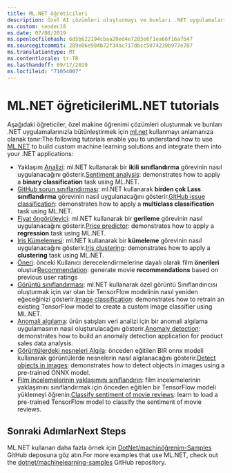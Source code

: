 ```yaml
---
title: ML.NET öğreticileri
description: Özel AI çözümleri oluşturmayı ve bunları .NET uygulamalarınız ile tümleştirmeyi öğrenmek için ML.NET öğreticilerini keşfedebilirsiniz.
ms.custom: seodec18
ms.date: 07/08/2019
ms.openlocfilehash: 6d5b622194cbaa20ed4e7283e6f1ea66f16a7b47
ms.sourcegitcommit: 289e06e904b72f34ac717dbcc5074239b977e707
ms.translationtype: MT
ms.contentlocale: tr-TR
ms.lasthandoff: 09/17/2019
ms.locfileid: "71054007"
---
```

# <a name="mlnet-tutorials"></a><span data-ttu-id="7a950-103">ML.NET öğreticileri</span><span class="sxs-lookup"><span data-stu-id="7a950-103">ML.NET tutorials</span></span> 

<span data-ttu-id="7a950-104">Aşağıdaki öğreticiler, özel makine öğrenimi çözümleri oluşturmak ve bunları .NET uygulamalarınızla bütünleştirmek için [ml.net](../index.yml) kullanmayı anlamanıza olanak tanır:</span><span class="sxs-lookup"><span data-stu-id="7a950-104">The following tutorials enable you to understand how to use [ML.NET](../index.yml) to build custom machine learning solutions and integrate them into your .NET applications:</span></span>

- <span data-ttu-id="7a950-105">Yaklaşım [Analizi](sentiment-analysis.md): ml.NET kullanarak bir **ikili sınıflandırma** görevinin nasıl uygulanacağını gösterir.</span><span class="sxs-lookup"><span data-stu-id="7a950-105">[Sentiment analysis](sentiment-analysis.md): demonstrates how to apply a **binary classification** task using ML.NET.</span></span>
- <span data-ttu-id="7a950-106">[GitHub sorun sınıflandırması](github-issue-classification.md): ml.NET kullanarak **birden çok Lass sınıflandırma** görevinin nasıl uygulanacağını gösterir.</span><span class="sxs-lookup"><span data-stu-id="7a950-106">[GitHub issue classification](github-issue-classification.md): demonstrates how to apply a **multiclass classification** task using ML.NET.</span></span>
- <span data-ttu-id="7a950-107">[Fiyat öngörüleyici](taxi-fare.md): ml.NET kullanarak bir **gerileme** görevinin nasıl uygulanacağını gösterir.</span><span class="sxs-lookup"><span data-stu-id="7a950-107">[Price predictor](taxi-fare.md): demonstrates how to apply a **regression** task using ML.NET.</span></span>
- <span data-ttu-id="7a950-108">[Iris Kümelemesi](iris-clustering.md): ml.NET kullanarak bir **kümeleme** görevinin nasıl uygulanacağını gösterir.</span><span class="sxs-lookup"><span data-stu-id="7a950-108">[Iris clustering](iris-clustering.md): demonstrates how to apply a **clustering** task using ML.NET.</span></span>
- <span data-ttu-id="7a950-109">[Öneri](movie-recommendation.md): önceki Kullanıcı derecelendirmelerine dayalı olarak film **önerileri** oluştur</span><span class="sxs-lookup"><span data-stu-id="7a950-109">[Recommendation](movie-recommendation.md): generate movie **recommendations** based on previous user ratings</span></span>
- <span data-ttu-id="7a950-110">[Görüntü sınıflandırması](image-classification.md): ml.NET kullanarak özel görüntü Sınıflandırıcısı oluşturmak için var olan bir TensorFlow modelinin nasıl yeniden eğeceğinizi gösterir.</span><span class="sxs-lookup"><span data-stu-id="7a950-110">[Image classification](image-classification.md): demonstrates how to retrain an existing TensorFlow model to create a custom image classifier using ML.NET.</span></span>
- <span data-ttu-id="7a950-111">[Anomali algılama](sales-anomaly-detection.md): ürün satışları veri analizi için bir anomali algılama uygulamasının nasıl oluşturulacağını gösterir.</span><span class="sxs-lookup"><span data-stu-id="7a950-111">[Anomaly detection](sales-anomaly-detection.md): demonstrates how to build an anomaly detection application for product sales data analysis.</span></span>
- <span data-ttu-id="7a950-112">[Görüntülerdeki nesneleri Algıla](object-detection-onnx.md): önceden eğitilen BIR onnx modeli kullanarak görüntülerde nesnelerin nasıl algılanacağını gösterir.</span><span class="sxs-lookup"><span data-stu-id="7a950-112">[Detect objects in images](object-detection-onnx.md): demonstrates how to detect objects in images using a pre-trained ONNX model.</span></span>
- <span data-ttu-id="7a950-113">[Film incelemelerinin yaklaşımını sınıflandırın](text-classification-tf.md): film incelemelerinin yaklaşımını sınıflandırmak için önceden eğitilen bir TensorFlow modeli yüklemeyi öğrenin.</span><span class="sxs-lookup"><span data-stu-id="7a950-113">[Classify sentiment of movie reviews](text-classification-tf.md): learn to load a pre-trained TensorFlow model to classify the sentiment of movie reviews.</span></span>

## <a name="next-steps"></a><span data-ttu-id="7a950-114">Sonraki Adımlar</span><span class="sxs-lookup"><span data-stu-id="7a950-114">Next Steps</span></span>

<span data-ttu-id="7a950-115">ML.NET kullanan daha fazla örnek için [DotNet/machinöğrenim-Samples](https://github.com/dotnet/machinelearning-samples) GitHub deposuna göz atın.</span><span class="sxs-lookup"><span data-stu-id="7a950-115">For more examples that use ML.NET, check out the [dotnet/machinelearning-samples](https://github.com/dotnet/machinelearning-samples) GitHub repository.</span></span>
